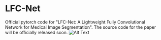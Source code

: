 # LFC-Net
Official pytorch code for "LFC-Net: A Lightweight Fully Convolutional Network for Medical Image Segmentation".
The source code for the paper will be officially released soon.
![Alt Text](<image-url>)
